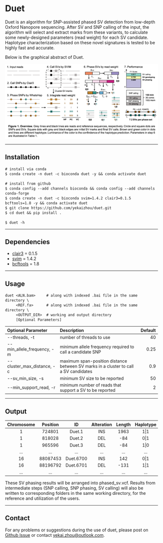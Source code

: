 # Duet

Duet is an algorithm for SNP-assisted phased SV detection from low-depth Oxford Nanopore sequencing. After SV and SNP calling of the input, the algorithm will select and extract marks from these variants, to calculate some newly-designed parameters (read weight) for each SV candidate. Haplotype characterization based on these novel signatures is tested to be highly fast and accurate.

Below is the graphical abstract of Duet.

![](docs/duet_graphical_abstract.png)

---
## Installation

    # install via conda
    $ conda create -n duet -c bioconda duet -y && conda activate duet

    # install from github
    $ conda config --add channels bioconda && conda config --add channels conda-forge
    $ conda create -n duet -c bioconda svim=1.4.2 clair3=0.1.5 bcftools=1.8 -y && conda activate duet
    $ git clone https://github.com/yekaizhou/duet.git
    $ cd duet && pip install .
    
    $ duet -h

---
## Dependencies

- [clair3](https://github.com/HKU-BAL/Clair3) = 0.1.5
- [svim](https://github.com/eldariont/svim) = 1.4.2
- [bcftools](https://anaconda.org/bioconda/bcftools) = 1.8

---
## Usage

    duet <ALN.bam>     # along with indexed .bai file in the same directory \
         <REF.fa>      # along with indexed .bai file in the same directory \
         <OUTPUT_DIR>  # working and output directory
         [Optional Parameters]

| Optional Parameter | Description | Default |
| :------------ |:---------------|-------------:|
|--threads, -t|number of threads to use|40|
|--min_allele_frequency, -m|minimum allele frequency required to call a candidate SNP|0.25|
|--cluster_max_distance, -c|maximum span-position distance between SV marks in a cluster to call a SV candidates|0.9|
|--sv_min_size, -s|minimum SV size to be reported|50|
|--min_support_read, -r|minimum number of reads that support a SV to be reported|2|

---
## Output
   
| Chromosome | Position | ID | Alteration | Length | Haplotype | Phase Set |
|:---:|:---:|:---:|:---:|:---:|:---:|:---:|
|1|724801|Duet.1|INS|1963|1\|1|639244|
|1|818028|Duet.2|DEL|-84|0\|1|639244|
|1|965596|Duet.3|DEL|-84|1\|0|639244|
|...|...|...|...|...|...|...|
|16|88087453|Duet.6700|INS|142|0\|1|85189772|
|16|88196792|Duet.6701|DEL|-131|1\|1|85189772|
|...|...|...|...|...|...|...|
    
These SV phasing results will be arranged into phased_sv.vcf. Results from intermediate steps (SNP calling, SNP phasing, SV calling) will also be written to corresponding folders in the same working directory, for the reference and utilization of the users.

---
## Contact

For any problems or suggestions during the use of duet, please post on [Github Issue](https://github.com/yekaizhou/duet/issues) or contact yekai.zhou@outlook.com.

